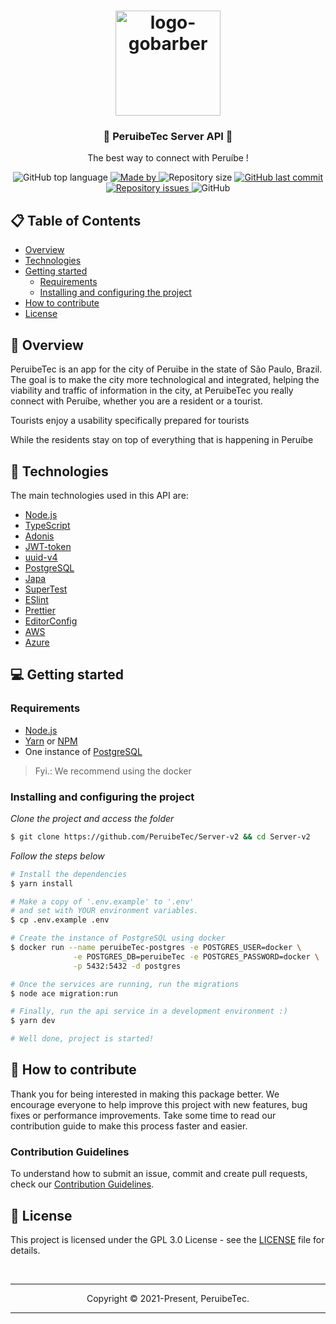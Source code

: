 <h1 align="center">
  <img alt="logo-gobarber" src="https://res.cloudinary.com/hmartiins/image/upload/v1633443566/Frame_2_puiw6j.png" width="168px">
</h1>

<h3 align="center">
  🌆 PeruibeTec Server API 🌆
</h3>

<p align="center">The best way to connect with Peruíbe !</p>

<p align="center">
  <img alt="GitHub top language" src="https://img.shields.io/github/languages/top/PeruibeTEC/Server-v2?color=%232196F3">

  <a href="https://www.linkedin.com/in/henrique-martins-5b2bb71a5/" target="_blank" rel="noopener noreferrer">
    <img alt="Made by" src="https://img.shields.io/badge/made%20by-PeruibeTec%20Team-%232196F3">
  </a>

  <img alt="Repository size" src="https://img.shields.io/github/repo-size/PeruibeTEC/Server-v2?color=%232196F3">

  <a href="https://github.com/PeruibeTEC/Server-v2/commits/main">
    <img alt="GitHub last commit" src="https://img.shields.io/github/last-commit/PeruibeTEC/Server-v2?color=%232196F3">
  </a>

  <a href="https://github.com/PeruibeTEC/Server-v2/issues">
    <img alt="Repository issues" src="https://img.shields.io/github/issues/PeruibeTEC/Server-v2?color=%232196F3">
  </a>

  <img alt="GitHub" src="https://img.shields.io/github/license/PeruibeTEC/Server-v2?color=%232196F3">
</p>

## 📋 Table of Contents

- [Overview](#overview)
- [Technologies](#technologies)
- [Getting started](#getting-started)
  - [Requirements](#requirements)
  - [Installing and configuring the project](#Installing-and-configuring-the-project)
- [How to contribute](#how-to-contribute)
- [License](#license)

## 👀 Overview

PeruibeTec is an app for the city of Peruibe in the state of São Paulo, Brazil. The goal is to make the city more technological and integrated, helping the viability and traffic of information in the city, at PeruibeTec you really connect with Peruíbe, whether you are a resident or a tourist.

Tourists enjoy a usability specifically prepared for tourists

While the residents stay on top of everything that is happening in Peruíbe

## 🚀 Technologies

The main technologies used in this API are:

- [Node.js](https://nodejs.org/en/)
- [TypeScript](https://www.typescriptlang.org/)
- [Adonis](https://adonisjs.com/)
- [JWT-token](https://jwt.io/)
- [uuid-v4](https://github.com/thenativeweb/uuidv4/)
- [PostgreSQL](https://www.postgresql.org/)
- [Japa](https://github.com/thetutlage/japa)
- [SuperTest](https://github.com/visionmedia/supertest)
- [ESlint](https://eslint.org/)
- [Prettier](https://prettier.io/)
- [EditorConfig](https://editorconfig.org/)
- [AWS](https://aws.amazon.com/pt/)
- [Azure](https://azure.microsoft.com/pt-br/)

## 💻 Getting started

### Requirements

- [Node.js](https://nodejs.org/en/)
- [Yarn](https://classic.yarnpkg.com/) or [NPM](https://www.npmjs.com/)
- One instance of [PostgreSQL](https://www.postgresql.org/)

> Fyi.: We recommend using the docker


### Installing and configuring the project

*Clone the project and access the folder*

```bash
$ git clone https://github.com/PeruibeTec/Server-v2 && cd Server-v2
```

*Follow the steps below*

```bash
# Install the dependencies
$ yarn install

# Make a copy of '.env.example' to '.env'
# and set with YOUR environment variables.
$ cp .env.example .env

# Create the instance of PostgreSQL using docker
$ docker run --name peruibeTec-postgres -e POSTGRES_USER=docker \
              -e POSTGRES_DB=peruibeTec -e POSTGRES_PASSWORD=docker \
              -p 5432:5432 -d postgres

# Once the services are running, run the migrations
$ node ace migration:run

# Finally, run the api service in a development environment :)
$ yarn dev

# Well done, project is started!
```

## 🤔 How to contribute

Thank you for being interested in making this package better. We encourage everyone to help improve this project with new features, bug fixes or performance improvements. Take some time to read our contribution guide to make this process faster and easier.

### Contribution Guidelines

To understand how to submit an issue, commit and create pull requests, check our [Contribution Guidelines](https://github.com/PeruibeTEC/Server-v2/blob/main/.github/CONTRIBUTING.md).

## 📝 License

This project is licensed under the GPL 3.0 License - see the [LICENSE](LICENSE) file for details.

<br><hr>
<div align="center">
  Copyright © 2021-Present, PeruibeTec.
</div>
<hr>

